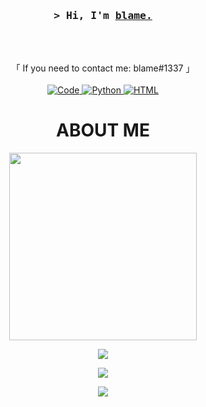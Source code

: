 <!-- START  -->
<h3 align="center">
        <samp>&gt; Hi, I'm
                <b><a target="_blank" href="http://wonder.rip">blame.</a></b>
        </samp>
</h3>
<br>

<p align="center">
        </samp>
                <br>
                「 If you need to contact me: blame#1337  」
                <br>
                <br>
        </samp>
        <!-- Programming Languages -->
        <!-- Code logo -->
        <a href="https://github.com/blaamee?tab=repositories" target="_blank"><img alt="Code"
                        src="https://img.shields.io/badge/-code-000000?style=flat-square&logo=Plex&logoColor=white">
        </a>
        <!-- py -->
        <a href="https://github.com/blaamee?tab=repositories" target="_blank"><img alt="Python"
                        src="https://img.shields.io/badge/-Python-3776AB?style=flat-square&logo=Python&logoColor=white">
        </a>
        <a href="https://github.com/blaamee?tab=repositories" target="_blank"><img alt="HTML"
                        src="https://img.shields.io/badge/HTML-239120?style=for-the-badge&logo=html5&logoColor=white">
        </a>
      
</p>

# <h1 align="center"> ABOUT ME </h1>
<p align="center">  
<img src="https://media.discordapp.net/attachments/955867879687979071/955886262244487259/E27B0240-5650-4033-88FD-680651298A48.gif" width="300"/>
</p>


<p align="center">
  <a><img src="https://readme-typing-svg.herokuapp.com?color=3DF7E2&size=30&center=true&lines=Self+taught+developer;Learning+new+languages">
          
 </a> 
 </p>

        
<p align="center">  
<img src="https://komarev.com/ghpvc/?username=blaamee">
</p>

<p align="center">  
<img src="https://discord.c99.nl/widget/theme-4/1022693612057804806.png">
</p>

